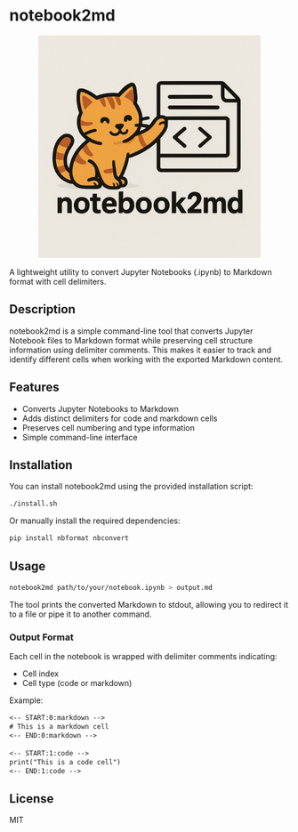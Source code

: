 # notebook2md

<p align="center">
  <img src="logo.png" alt="notebook2md" width="400"/>
</p>

A lightweight utility to convert Jupyter Notebooks (.ipynb) to Markdown format with cell delimiters.

## Description

notebook2md is a simple command-line tool that converts Jupyter Notebook files to Markdown format while preserving cell structure information using delimiter comments. This makes it easier to track and identify different cells when working with the exported Markdown content.

## Features

- Converts Jupyter Notebooks to Markdown
- Adds distinct delimiters for code and markdown cells
- Preserves cell numbering and type information
- Simple command-line interface

## Installation

You can install notebook2md using the provided installation script:

```bash
./install.sh
```

Or manually install the required dependencies:

```bash
pip install nbformat nbconvert
```

## Usage

```bash
notebook2md path/to/your/notebook.ipynb > output.md
```

The tool prints the converted Markdown to stdout, allowing you to redirect it to a file or pipe it to another command.

### Output Format

Each cell in the notebook is wrapped with delimiter comments indicating:
- Cell index
- Cell type (code or markdown)

Example:
```
<-- START:0:markdown -->
# This is a markdown cell
<-- END:0:markdown -->

<-- START:1:code -->
print("This is a code cell")
<-- END:1:code -->
```

## License

MIT
